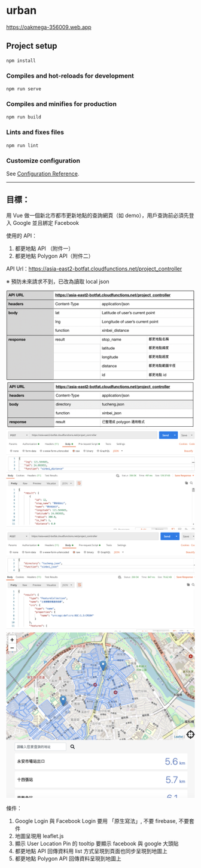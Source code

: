 # urban
https://oakmega-356009.web.app

## Project setup
```
npm install
```

### Compiles and hot-reloads for development
```
npm run serve
```

### Compiles and minifies for production
```
npm run build
```

### Lints and fixes files
```
npm run lint
```

### Customize configuration
See [Configuration Reference](https://cli.vuejs.org/config/).

---
## 目標：

用 Vue 做一個新北市都市更新地點的查詢網頁（如 demo），用戶查詢前必須先登入 Google 並且綁定 Facebook

使用的 API：

1. 都更地點 API （附件一）
2. 都更地點 Polygon API（附件二）

API Url：https://asia-east2-botfat.cloudfunctions.net/project_controller

※ 預防未來請求不到，已改為讀取 local json

![api1](./src/assets/api/API%201.png "api1")
![api2](./src/assets/api/API%202.png "api2")
![apidemo1](./src/assets/api/API1%20demo.png "apidemo1")
![apidemo2](./src/assets/api/API2%20demo.png "apidemo2")
![demo](./src/assets/api/demo.png "demo")

條件：

1. Google Login 與 Facebook Login 要用 「原生寫法」, 不要 firebase, 不要套件
2. 地圖呈現用 leaflet.js
3. 顯示 User Location Pin 的 tooltip 要顯示 facebook 與 google 大頭貼
4. 都更地點 API 回傳資料用 list 方式呈現到頁面也同步呈現到地圖上
5. 都更地點 Polygon API 回傳資料呈現到地圖上